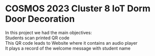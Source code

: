 # COSMOS 2023 Cluster 8 IoT Dorm Door Decoration

In this project we had the main objectives:  
Students scan printed QR code  
This QR code leads to Website where it contains an audio player   
It plays a record of the welcome message with student name 
